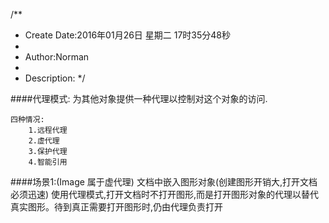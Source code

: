 /**
* Create Date:2016年01月26日 星期二 17时35分48秒
* 
* Author:Norman
* 
* Description: 
*/

####代理模式:
    为其他对象提供一种代理以控制对这个对象的访问.

    四种情况:
        1.远程代理
        2.虚代理
        3.保护代理
        4.智能引用


####场景1:(Image 属于虚代理)
    文档中嵌入图形对象(创建图形开销大,打开文档必须迅速)
    使用代理模式,打开文档时不打开图形,而是打开图形对象的代理以替代真实图形。待到真正需要打开图形时,仍由代理负责打开
